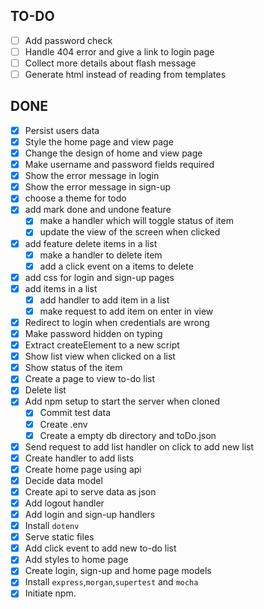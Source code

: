 ## TO-DO

- [ ] Add password check 
- [ ] Handle 404 error and give a link to login page
- [ ] Collect more details about flash message
- [ ] Generate html instead of reading from templates

## DONE

- [x] Persist users data
- [x] Style the home page and view page
- [x] Change the design of home and view page
- [x] Make username and password fields required
- [x] Show the error message in login
- [x] Show the error message in sign-up
- [x] choose a theme for todo
- [x] add mark done and undone feature
  - [x] make a handler which will toggle status of item
  - [x] update the view of the screen when clicked
- [x] add feature delete items in a list
  - [x] make a handler to delete item
  - [x] add a click event on a items to delete
- [x] add css for login and sign-up pages
- [x] add items in a list
  - [x] add handler to add item in a list
  - [x] make request to add item on enter in view
- [x] Redirect to login when credentials are wrong
- [x] Make password hidden on typing
- [x] Extract createElement to a new script
- [x] Show list view when clicked on a list
- [x] Show status of the item
- [x] Create a page to view to-do list
- [x] Delete list
- [x] Add npm setup to start the server when cloned
  - [x] Commit test data
  - [x] Create .env
  - [x] Create a empty db directory and toDo.json
- [x] Send request to add list handler on click to add new list
- [x] Create handler to add lists
- [x] Create home page using api
- [x] Decide data model
- [x] Create api to serve data as json
- [x] Add logout handler
- [x] Add login and sign-up handlers
- [x] Install `dotenv`
- [x] Serve static files
- [x] Add click event to add new to-do list
- [x] Add styles to home page
- [x] Create login, sign-up and home page models
- [x] Install `express`,`morgan`,`supertest` and `mocha`
- [x] Initiate npm.
